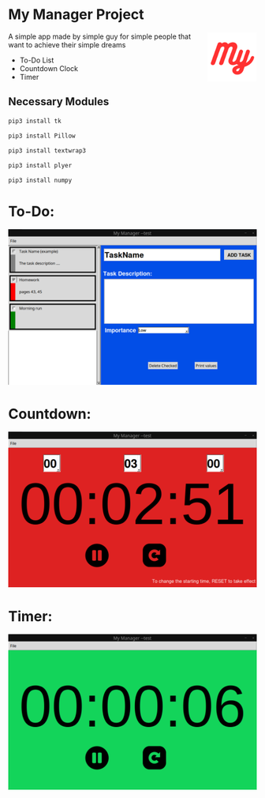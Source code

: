 # My Manager Project 

<img align="right" width = 100 height = 100 src="https://github.com/YounesRabeh/University_Projects/blob/main/my_manager/about/MyManagerLogo.png">
A simple app made by simple guy for simple people that want to achieve their simple dreams

* To-Do List
* Countdown Clock
* Timer

## Necessary Modules
```
pip3 install tk
```
```
pip3 install Pillow
```
```
pip3 install textwrap3
```
```
pip3 install plyer
```
```
pip3 install numpy
```

# To-Do:
![](https://github.com/YounesRabeh/University_Projects/blob/main/my_manager/about/ToDoWindow.png)

# Countdown:
![](https://github.com/YounesRabeh/University_Projects/blob/main/my_manager/about/CountdownWindow.png)

# Timer:
![](https://github.com/YounesRabeh/University_Projects/blob/main/my_manager/about/TimerWindow.png)
